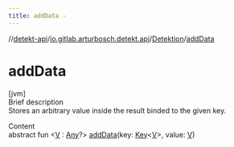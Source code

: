 ```yaml
---
title: addData -
---
```

//[detekt-api](../../index.md)/[io.gitlab.arturbosch.detekt.api](../index.md)/[Detektion](index.md)/[addData](add-data.md)



# addData  
[jvm]  
Brief description  
Stores an arbitrary value inside the result binded to the given key.  
  
  
Content  
abstract fun <[V](add-data.md) : [Any](https://kotlinlang.org/api/latest/jvm/stdlib/kotlin/-any/index.html)?> [addData](add-data.md)(key: [Key]()<[V](add-data.md)>, value: [V](add-data.md))  



